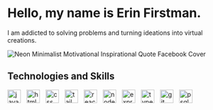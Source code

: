 # Hello, my name is Erin Firstman.
 I am addicted to solving problems and turning ideations into virtual creations.

![Neon Minimalist Motivational Inspirational Quote Facebook Cover](https://github.com/Ekfman/Ekfman/assets/97008807/cefc6023-ad86-476f-8113-c4dde3d4e248)

## Technologies and Skills

<img align="left" alt="javascript" width="30px" style="padding-right:10px" src="https://cdn.jsdelivr.net/gh/devicons/devicon/icons/javascript/javascript-original.svg"/>
<img align="left" alt="html" width="30px" style="padding-right:10px" src="https://cdn.jsdelivr.net/gh/devicons/devicon/icons/html5/html5-original.svg"/>
<img align="left" alt="css" width="30px" style="padding-right:10px" src="https://cdn.jsdelivr.net/gh/devicons/devicon/icons/css3/css3-original.svg" />
<img align="left" alt="tailwind" width="30px" style="padding-right:10px" src="https://cdn.jsdelivr.net/gh/devicons/devicon/icons/tailwindcss/tailwindcss-plain.svg" />     
<img align="left" alt="react" width="30px" style="padding-right:10px" src="https://cdn.jsdelivr.net/gh/devicons/devicon/icons/react/react-original.svg" />         
<img align="left" alt="node.js" width="30px" style="padding-right:10px" src="https://cdn.jsdelivr.net/gh/devicons/devicon/icons/nodejs/nodejs-original.svg"/>
<img align="left" alt="express.js" width="30px" style="padding-right:10px" src="https://cdn.jsdelivr.net/gh/devicons/devicon/icons/express/express-original.svg"/>
<img align="left" alt="typescript" width="30px" style="padding-right:10px" src="https://cdn.jsdelivr.net/gh/devicons/devicon/icons/typescript/typescript-original.svg"/>
<img align="left" alt="git" width="30px" style="padding-right:10px" src="https://cdn.jsdelivr.net/gh/devicons/devicon/icons/git/git-original.svg" />
<img align="left" alt="psql" width="30px" style="padding-right:10px" src="https://cdn.jsdelivr.net/gh/devicons/devicon/icons/postgresql/postgresql-plain.svg" />
          
